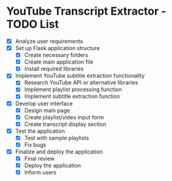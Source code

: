 # YouTube Transcript Extractor - TODO List

- [x] Analyze user requirements
- [x] Set up Flask application structure
  - [x] Create necessary folders
  - [x] Create main application file
  - [x] Install required libraries
- [x] Implement YouTube subtitle extraction functionality
  - [x] Research YouTube API or alternative libraries
  - [x] Implement playlist processing function
  - [x] Implement subtitle extraction function
- [x] Develop user interface
  - [x] Design main page
  - [x] Create playlist/video input form
  - [x] Create transcript display section
- [x] Test the application
  - [x] Test with sample playlists
  - [x] Fix bugs
- [x] Finalize and deploy the application
  - [x] Final review
  - [x] Deploy the application
  - [x] Inform users
